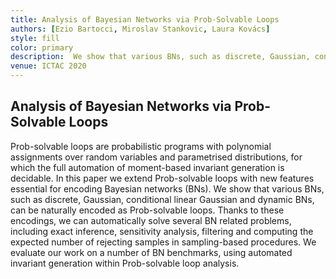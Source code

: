 ```yaml
---
title: Analysis of Bayesian Networks via Prob-Solvable Loops
authors: [Ezio Bartocci, Miroslav Stankovic, Laura Kovács]
style: fill
color: primary
description:  We show that various BNs, such as discrete, Gaussian, conditional linear Gaussian and dynamic BNs, can be naturally encoded as Prob-solvable loops. Thanks to these encodings, we can automatically solve several BN related problems, including exact inference, sensitivity analysis, filtering and computing the expected number of rejecting samples in sampling-based procedures.
venue: ICTAC 2020
---
```



## Analysis of Bayesian Networks via Prob-Solvable Loops

Prob-solvable loops are probabilistic programs with polynomial assignments over random variables and parametrised distributions, for which the full automation of moment-based invariant generation is decidable. In this paper we extend Prob-solvable loops with new features essential for encoding Bayesian networks (BNs). We show that various BNs, such as discrete, Gaussian, conditional linear Gaussian and dynamic BNs, can be naturally encoded as Prob-solvable loops. Thanks to these encodings, we can automatically solve several BN related problems, including exact inference, sensitivity analysis, filtering and computing the expected number of rejecting samples in sampling-based procedures. We evaluate our work on a number of BN benchmarks, using automated invariant generation within Prob-solvable loop analysis. 
